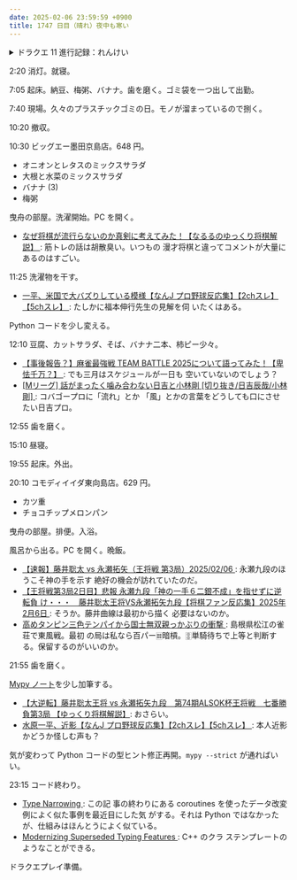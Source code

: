 ```yaml
---
date: 2025-02-06 23:59:59 +0900
title: 1747 日目（晴れ）夜中も寒い
---
```


<details><summary>ドラクエ 11 進行記録：れんけい</summary>
<p>発動者だけがゾーンに入っていれば十分であるれんけいコマンドを実行していく。
主人公以外はきせきのきのみを使いまくる。きょう試せなかったものを挙げたほうが早い：</p>
<ul>
  <li>スリープアタック（カミュと主人公）</li>
  <li>いてつくはどう（ロウと主人公）</li>
  <li>アイスストーム（グレイグと主人公）</li>
</ul>

<p>セーニャとベロニカの大天使の祈りが何か使えそうだ。
無明の魔神から即いてつくはどうで消されてしまって効果を見ていない。
マルティナからのれんけいコマンドはだいたい高火力。</p>

<p>残り時間でメダル学園の旅のおもいでを少し鑑賞。
人魚イベントで選択しなかった側の話も観られる。私の選択した展開のほうが何かと美しい。</p>

<p>きせきのきのみを戦闘で補充しに行くところで終了。
れんけい絡みで称号が存在することを予期して、リセットは用いない。</p>
</details>

2:20 消灯。就寝。

7:05 起床。納豆、梅粥、バナナ。歯を磨く。ゴミ袋を一つ出して出勤。

7:40 現場。久々のプラスチックゴミの日。モノが溜まっているので捌く。

10:20 撤収。

10:30 ビッグエー墨田京島店。648 円。

* オニオンとレタスのミックスサラダ
* 大根と水菜のミックスサラダ
* バナナ (3)
* 梅粥

曳舟の部屋。洗濯開始。PC を開く。

* [なぜ将棋が流行らないのか真剣に考えてみた！【なるるのゆっくり将棋解説】
  ](https://www.youtube.com/watch?v=jO-YXNEiQok): 筋トレの話は胡散臭い。いつもの
  漫才将棋と違ってコメントが大量にあるのはすごい。

11:25 洗濯物を干す。

* [一平、米国で大バズりしている模様【なんJ プロ野球反応集】【2chスレ】【5chスレ】
  ](https://www.youtube.com/watch?v=pONUk-9MgYQ): たしかに福本伸行先生の見解を伺
  いたくはある。

Python コードを少し変える。

12:10 豆腐、カットサラダ、そば、バナナ二本、柿ピー少々。

* [【事後報告？】麻雀最強戦 TEAM BATTLE 2025について語ってみた！【卑怯千万？】
  ](https://www.youtube.com/watch?v=-DKiiuNSF00): でも三月はスケジュールが一日も
  空いていないのでしょう？
* [[Mリーグ] 話がまったく噛み合わない日吉と小林剛 [切り抜き/日吉辰哉/小林剛]
  ](https://www.youtube.com/watch?v=5TCzyhBfGe4): コバゴープロに「流れ」とか
  「風」とかの言葉をどうしても口にさせたい日吉プロ。

12:55 歯を磨く。

15:10 昼寝。

19:55 起床。外出。

20:10 コモディイイダ東向島店。629 円。

* カツ重
* チョコチップメロンパン

曳舟の部屋。排便。入浴。

風呂から出る。PC を開く。晩飯。

* [【速報】藤井聡太 vs 永瀬拓矢（王将戦 第3局）2025/02/06
  ](https://www.youtube.com/watch?v=He9DVh9u2qE): 永瀬九段のほうこそ神の手を示す
  絶好の機会が訪れていたのだ。
* [【王将戦第3局2日目】悲報 永瀬九段「神の一手６二銀不成」を指せずに逆転負
  け・・・　藤井聡太王将VS永瀬拓矢九段【将棋ファン反応集】2025年2月6日
  ](https://www.youtube.com/watch?v=-LadbfGb25I): そうか。藤井曲線は最初から描く
  必要はないのか。
* [高めタンピン三色テンパイから国士無双親っかぶりの衝撃
  ](https://www.youtube.com/watch?v=UfqTsH2GWoY): 島根県松江の雀荘で東風戦。最初
  の局は私なら百パー🀜暗槓。🀚単騎待ちで上等と判断する。保留するのがいいのか。

21:55 歯を磨く。

[Mypy ノート][287]を少し加筆する。

* [【大逆転】藤井聡太王将 vs 永瀬拓矢九段　第74期ALSOK杯王将戦　七番勝負第3局
  【ゆっくり将棋解説】](https://www.youtube.com/watch?v=Kx0BbQQMcYU): おさらい。
* [水原一平、近影【なんJ プロ野球反応集】【2chスレ】【5chスレ】
  ](https://www.youtube.com/watch?v=4TmqfJdYL3k): 本人近影かどうか怪しむ声も？

気が変わって Python コードの型ヒント修正再開。`mypy --strict` が通ればいい。

23:15 コード終わり。

* [Type Narrowing
  ](https://typing.readthedocs.io/en/latest/guides/type_narrowing.html): この記
  事の終わりにある coroutines を使ったデータ改変例によく似た事例を最近目にした気
  がする。それは Python ではなかったが、仕組みはほんとうによく似ている。
* [Modernizing Superseded Typing Features
  ](https://typing.readthedocs.io/en/latest/guides/modernizing.html): C++ のクラ
  ステンプレートのようなことができる。

ドラクエプレイ準備。

[287]: <https://github.com/showa-yojyo/notebook/issues/287>
